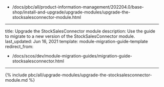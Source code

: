   - /docs/pbc/all/product-information-management/202204.0/base-shop/install-and-upgrade/upgrade-modules/upgrade-the-stocksalesconnector-module.html
---
title: Upgrade the StockSalesConnector module
description: Use the guide to migrate to a new version of the StockSalesConnector module.
last_updated: Jun 16, 2021
template: module-migration-guide-template
redirect_from:
  - /docs/scos/dev/module-migration-guides/migration-guide-stocksalesconnector.html
---

<!-- Deprecated, don't move to newer versions -->

{% include pbc/all/upgrade-modules/upgrade-the-stocksalesconnector-module.md %} <!-- To edit, see /_includes/pbc/all/upgrade-modules/upgrade-the-stocksalesconnector-module.md -->

